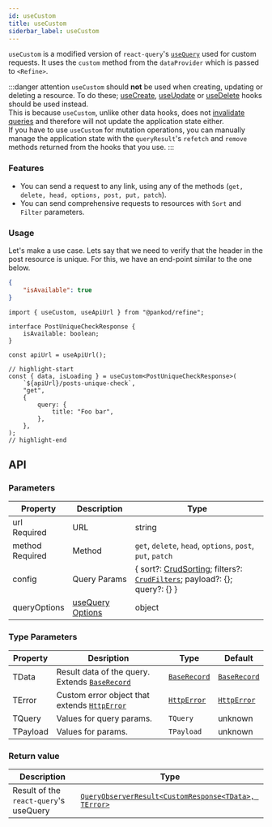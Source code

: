 ```yaml
---
id: useCustom
title: useCustom
siderbar_label: useCustom
---
```


`useCustom` is a modified version of `react-query`'s [`useQuery`](https://react-query.tanstack.com/reference/useQuery) used for custom requests.
It uses the `custom` method from the `dataProvider` which is passed to `<Refine>`.

:::danger attention
`useCustom` should **not** be used when creating, updating or deleting a resource. To do these; [useCreate](useCreate.md), [useUpdate](useUpdate.md) or [useDelete](useDelete.md) hooks should be used instead.  
This is because `useCustom`, unlike other data hooks, does not [invalidate queries](https://react-query.tanstack.com/guides/query-invalidation) and therefore will not update the application state either.  
If you have to use `useCustom` for mutation operations, you can manually manage the application state with the `queryResult`'s `refetch` and `remove` methods returned from the hooks that you use.
:::

### Features

-   You can send a request to any link, using any of the methods (`get, delete, head, options, post, put, patch`).
-   You can send comprehensive requests to resources with `Sort` and `Filter` parameters.

### Usage

Let's make a use case. Lets say that we need to verify that the header in the post resource is unique. For this, we have an end-point similar to the one below.

```json title="https://api.fake-rest.refine.dev/posts/unique-check?title=Foo bar"
{
    "isAvailable": true
}
```

```tsx
import { useCustom, useApiUrl } from "@pankod/refine";

interface PostUniqueCheckResponse {
    isAvailable: boolean;
}

const apiUrl = useApiUrl();

// highlight-start
const { data, isLoading } = useCustom<PostUniqueCheckResponse>(
    `${apiUrl}/posts-unique-check`,
    "get",
    {
        query: {
            title: "Foo bar",
        },
    },
);
// highlight-end
```

## API

### Parameters

| Property                                        | Description                                                             | Type                                                                                                                                            |
| ----------------------------------------------- | ----------------------------------------------------------------------- | ----------------------------------------------------------------------------------------------------------------------------------------------- |
| url <div className="required">Required</div>    | URL                                                                     | string                                                                                                                                          |
| method <div className="required">Required</div> | Method                                                                  | `get`, `delete`, `head`, `options`, `post`, `put`, `patch`                                                                                      |
| config                                          | Query Params                                                            | { sort?: [CrudSorting](../../interfaces.md#crudsorting); filters?: [`CrudFilters`](../../interfaces.md#crudfilters); payload?: {}; query?: {} } |
| queryOptions                                    | [useQuery Options](https://react-query.tanstack.com/reference/useQuery) | object                                                                                                                                          |

### Type Parameters

| Property | Desription                                                                       | Type                                           | Default                                        |
| -------- | -------------------------------------------------------------------------------- | ---------------------------------------------- | ---------------------------------------------- |
| TData    | Result data of the query. Extends [`BaseRecord`](../../interfaces.md#baserecord) | [`BaseRecord`](../../interfaces.md#baserecord) | [`BaseRecord`](../../interfaces.md#baserecord) |
| TError   | Custom error object that extends [`HttpError`](../../interfaces.md#httperror)    | [`HttpError`](../../interfaces.md#httperror)   | [`HttpError`](../../interfaces.md#httperror)   |
| TQuery   | Values for query params.                                                         | `TQuery`                                       | unknown                                        |
| TPayload | Values for params.                                                               | `TPayload`                                     | unknown                                        |

### Return value

| Description                            | Type                                                                                                        |
| -------------------------------------- | ----------------------------------------------------------------------------------------------------------- |
| Result of the `react-query`'s useQuery | [`QueryObserverResult<CustomResponse<TData>, TError>`](https://react-query.tanstack.com/reference/useQuery) |
